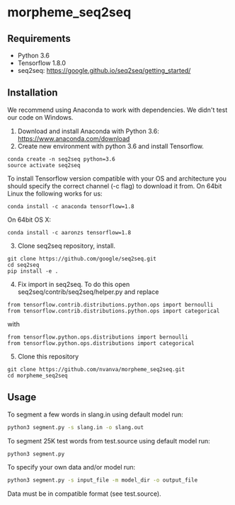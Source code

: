 # morpheme_seq2seq
## Requirements
* Python 3.6
* Tensorflow 1.8.0
* seq2seq: https://google.github.io/seq2seq/getting_started/

## Installation
We recommend using Anaconda to work with dependencies. We didn't test our code on Windows.
1. Download and install Anaconda with Python 3.6: https://www.anaconda.com/download
2. Create new environment with python 3.6 and install Tensorflow.
```
conda create -n seq2seq python=3.6
source activate seq2seq
```
To install Tensorflow version compatible with your OS and architecture you should specify the correct channel (-c flag) to download it from. On 64bit Linux the following works for us:
```
conda install -c anaconda tensorflow=1.8
```
On 64bit OS X:
```
conda install -c aaronzs tensorflow=1.8
```


3. Clone seq2seq repository, install.
```
git clone https://github.com/google/seq2seq.git
cd seq2seq
pip install -e .
```
4. Fix import in seq2seq. To do this open seq2seq/contrib/seq2seq/helper.py and replace
```
from tensorflow.contrib.distributions.python.ops import bernoulli
from tensorflow.contrib.distributions.python.ops import categorical
```
with
```
from tensorflow.python.ops.distributions import bernoulli
from tensorflow.python.ops.distributions import categorical
```
5. Clone this repository
```
git clone https://github.com/nvanva/morpheme_seq2seq.git
cd morpheme_seq2seq
```


## Usage
To segment a few words in slang.in using default model run:
```bash
python3 segment.py -s slang.in -o slang.out
```

To segment 25K test words from test.source using default model run:
```bash
python3 segment.py
```

To specify your own data and/or model run:
```bash
python3 segment.py -s input_file -m model_dir -o output_file
```
Data must be in compatible format (see test.source).
